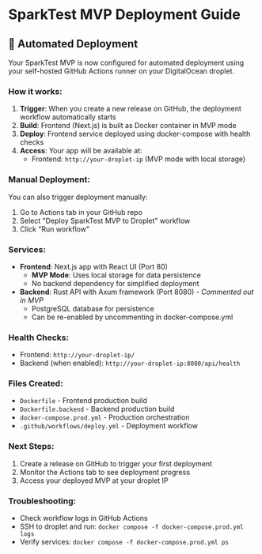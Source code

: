 # SparkTest MVP Deployment Guide

## 🚀 Automated Deployment

Your SparkTest MVP is now configured for automated deployment using your self-hosted GitHub Actions runner on your DigitalOcean droplet.

### How it works:

1. **Trigger**: When you create a new release on GitHub, the deployment workflow automatically starts
2. **Build**: Frontend (Next.js) is built as Docker container in MVP mode
3. **Deploy**: Frontend service deployed using docker-compose with health checks
4. **Access**: Your app will be available at:
   - Frontend: `http://your-droplet-ip` (MVP mode with local storage)

### Manual Deployment:

You can also trigger deployment manually:

1. Go to Actions tab in your GitHub repo
2. Select "Deploy SparkTest MVP to Droplet" workflow
3. Click "Run workflow"

### Services:

- **Frontend**: Next.js app with React UI (Port 80)
  - **MVP Mode**: Uses local storage for data persistence
  - No backend dependency for simplified deployment
- **Backend**: Rust API with Axum framework (Port 8080) - _Commented out in MVP_
  - PostgreSQL database for persistence
  - Can be re-enabled by uncommenting in docker-compose.yml

### Health Checks:

- Frontend: `http://your-droplet-ip/`
- Backend (when enabled): `http://your-droplet-ip:8080/api/health`

### Files Created:

- `Dockerfile` - Frontend production build
- `Dockerfile.backend` - Backend production build
- `docker-compose.prod.yml` - Production orchestration
- `.github/workflows/deploy.yml` - Deployment workflow

### Next Steps:

1. Create a release on GitHub to trigger your first deployment
2. Monitor the Actions tab to see deployment progress
3. Access your deployed MVP at your droplet IP

### Troubleshooting:

- Check workflow logs in GitHub Actions
- SSH to droplet and run: `docker compose -f docker-compose.prod.yml logs`
- Verify services: `docker compose -f docker-compose.prod.yml ps`

